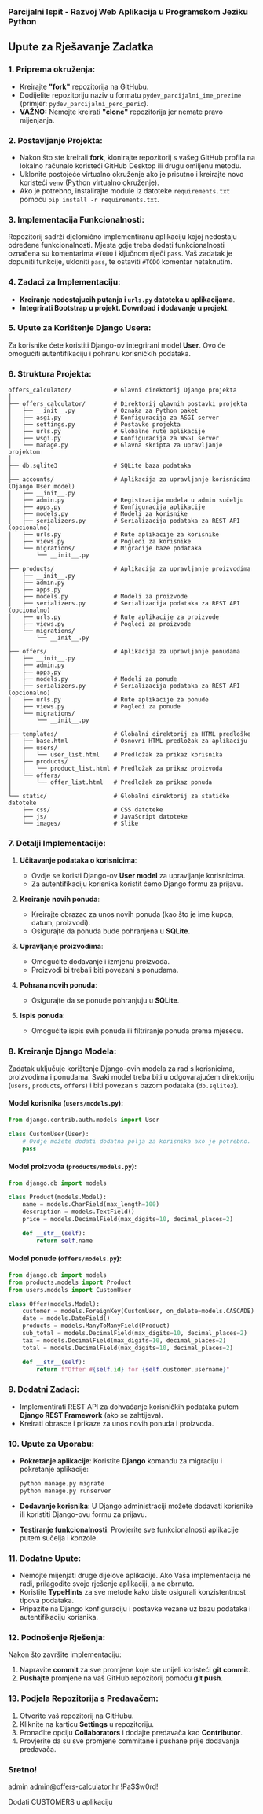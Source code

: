 ### Parcijalni Ispit - Razvoj Web Aplikacija u Programskom Jeziku Python

## Upute za Rješavanje Zadatka

### 1. **Priprema okruženja:**

- Kreirajte **"fork"** repozitorija  na GitHubu.
- Dodijelite repozitoriju naziv u formatu `pydev_parcijalni_ime_prezime` (primjer: `pydev_parcijalni_pero_peric`).
- **VAŽNO:** Nemojte kreirati **"clone"** repozitorija jer nemate pravo mijenjanja.

### 2. **Postavljanje Projekta:**

- Nakon što ste kreirali **fork**, klonirajte repozitorij s vašeg GitHub profila na lokalno računalo koristeći GitHub Desktop ili drugu omiljenu metodu.
- Uklonite postojeće virtualno okruženje ako je prisutno i kreirajte novo koristeći `venv` (Python virtualno okruženje).
- Ako je potrebno, instalirajte module iz datoteke `requirements.txt` pomoću `pip install -r requirements.txt`.

### 3. **Implementacija Funkcionalnosti:**

Repozitorij sadrži djelomično implementiranu aplikaciju kojoj nedostaju određene funkcionalnosti. Mjesta gdje treba dodati funkcionalnosti označena su komentarima `#TODO` i ključnom riječi `pass`. Vaš zadatak je dopuniti funkcije, ukloniti `pass`, te ostaviti `#TODO` komentar netaknutim.

### 4. **Zadaci za Implementaciju:**

- **Kreiranje nedostajucih putanja i `urls.py` datoteka u aplikacijama**.
- **Integrirati Bootstrap u projekt. Download i dodavanje u projekt**.


### 5. **Upute za Korištenje Django Usera:**
Za korisnike ćete koristiti Django-ov integrirani model **User**. Ovo će omogućiti autentifikaciju i pohranu korisničkih podataka.

### 6. **Struktura Projekta:**
```
offers_calculator/            # Glavni direktorij Django projekta
│
├── offers_calculator/        # Direktorij glavnih postavki projekta
│   ├── __init__.py           # Oznaka za Python paket
│   ├── asgi.py               # Konfiguracija za ASGI server
│   ├── settings.py           # Postavke projekta
│   ├── urls.py               # Globalne rute aplikacije
│   ├── wsgi.py               # Konfiguracija za WSGI server
│   └── manage.py             # Glavna skripta za upravljanje projektom
│
├── db.sqlite3                # SQLite baza podataka
│
├── accounts/                 # Aplikacija za upravljanje korisnicima (Django User model)
│   ├── __init__.py
│   ├── admin.py              # Registracija modela u admin sučelju
│   ├── apps.py               # Konfiguracija aplikacije
│   ├── models.py             # Modeli za korisnike
│   ├── serializers.py        # Serializacija podataka za REST API (opcionalno)
│   ├── urls.py               # Rute aplikacije za korisnike
│   ├── views.py              # Pogledi za korisnike
│   └── migrations/           # Migracije baze podataka
│       └── __init__.py
│
├── products/                 # Aplikacija za upravljanje proizvodima
│   ├── __init__.py
│   ├── admin.py
│   ├── apps.py
│   ├── models.py             # Modeli za proizvode
│   ├── serializers.py        # Serializacija podataka za REST API (opcionalno)
│   ├── urls.py               # Rute aplikacije za proizvode
│   ├── views.py              # Pogledi za proizvode
│   └── migrations/
│       └── __init__.py
│
├── offers/                   # Aplikacija za upravljanje ponudama
│   ├── __init__.py
│   ├── admin.py
│   ├── apps.py
│   ├── models.py             # Modeli za ponude
│   ├── serializers.py        # Serializacija podataka za REST API (opcionalno)
│   ├── urls.py               # Rute aplikacije za ponude
│   ├── views.py              # Pogledi za ponude
│   └── migrations/
│       └── __init__.py
│
├── templates/                # Globalni direktorij za HTML predloške
│   ├── base.html             # Osnovni HTML predložak za aplikaciju
│   ├── users/
│   │   └── user_list.html    # Predložak za prikaz korisnika
│   ├── products/
│   │   └── product_list.html # Predložak za prikaz proizvoda
│   └── offers/
│       └── offer_list.html   # Predložak za prikaz ponuda
│
└── static/                   # Globalni direktorij za statičke datoteke
    ├── css/                  # CSS datoteke
    ├── js/                   # JavaScript datoteke
    └── images/               # Slike
```

### 7. **Detalji Implementacije:**

1. **Učitavanje podataka o korisnicima**:
   - Ovdje se koristi Django-ov **User model** za upravljanje korisnicima.
   - Za autentifikaciju korisnika koristit ćemo Django formu za prijavu.

2. **Kreiranje novih ponuda**:
   - Kreirajte obrazac za unos novih ponuda (kao što je ime kupca, datum, proizvodi).
   - Osigurajte da ponuda bude pohranjena u **SQLite**.

3. **Upravljanje proizvodima**:
   - Omogućite dodavanje i izmjenu proizvoda.
   - Proizvodi bi trebali biti povezani s ponudama.

4. **Pohrana novih ponuda**:
   - Osigurajte da se ponude pohranjuju u **SQLite**.

5. **Ispis ponuda**:
   - Omogućite ispis svih ponuda ili filtriranje ponuda prema mjesecu.

### 8. **Kreiranje Django Modela:**
Zadatak uključuje korištenje Django-ovih modela za rad s korisnicima, proizvodima i ponudama. Svaki model treba biti u odgovarajućem direktoriju (`users`, `products`, `offers`) i biti povezan s bazom podataka (`db.sqlite3`).

#### Model korisnika (`users/models.py`):
```python
from django.contrib.auth.models import User

class CustomUser(User):
    # Ovdje možete dodati dodatna polja za korisnika ako je potrebno.
    pass
```

#### Model proizvoda (`products/models.py`):
```python
from django.db import models

class Product(models.Model):
    name = models.CharField(max_length=100)
    description = models.TextField()
    price = models.DecimalField(max_digits=10, decimal_places=2)

    def __str__(self):
        return self.name
```

#### Model ponude (`offers/models.py`):
```python
from django.db import models
from products.models import Product
from users.models import CustomUser

class Offer(models.Model):
    customer = models.ForeignKey(CustomUser, on_delete=models.CASCADE)
    date = models.DateField()
    products = models.ManyToManyField(Product)
    sub_total = models.DecimalField(max_digits=10, decimal_places=2)
    tax = models.DecimalField(max_digits=10, decimal_places=2)
    total = models.DecimalField(max_digits=10, decimal_places=2)

    def __str__(self):
        return f"Offer #{self.id} for {self.customer.username}"
```

### 9. **Dodatni Zadaci:**
- Implementirati REST API za dohvaćanje korisničkih podataka putem **Django REST Framework** (ako se zahtijeva).
- Kreirati obrasce i prikaze za unos novih ponuda i proizvoda.

### 10. **Upute za Uporabu:**
- **Pokretanje aplikacije**: Koristite **Django** komandu za migraciju i pokretanje aplikacije:
  ```bash
  python manage.py migrate
  python manage.py runserver
  ```

- **Dodavanje korisnika**:
  U Django administraciji možete dodavati korisnike ili koristiti Django-ovu formu za prijavu.

- **Testiranje funkcionalnosti**:
  Provjerite sve funkcionalnosti aplikacije putem sučelja i konzole.

### 11. **Dodatne Upute:**

- Nemojte mijenjati druge dijelove aplikacije. Ako Vaša implementacija ne radi, prilagodite svoje rješenje aplikaciji, a ne obrnuto.
- Koristite **TypeHints** za sve metode kako biste osigurali konzistentnost tipova podataka.
- Pripazite na Django konfiguraciju i postavke vezane uz bazu podataka i autentifikaciju korisnika.

### 12. **Podnošenje Rješenja:**

Nakon što završite implementaciju:

1. Napravite **commit** za sve promjene koje ste unijeli koristeći **git commit**.
2. **Pushajte** promjene na vaš GitHub repozitorij pomoću **git push**.

### 13. **Podjela Repozitorija s Predavačem:**

1. Otvorite vaš repozitorij na GitHubu.
2. Kliknite na karticu **Settings** u repozitoriju.
3. Pronađite opciju **Collaborators** i dodajte predavača kao **Contributor**.
4. Provjerite da su sve promjene commitane i pushane prije dodavanja predavača.

### **Sretno!**


admin
admin@offers-calculator.hr
!Pa$$w0rd!

Dodati CUSTOMERS u aplikaciju
